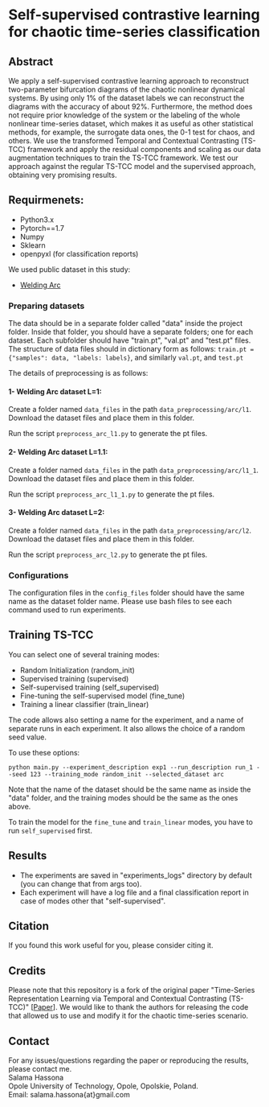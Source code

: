 # Self-supervised contrastive learning for chaotic time-series classification

## Abstract
We apply a self-supervised contrastive learning approach to reconstruct two-parameter bifurcation diagrams of the chaotic nonlinear dynamical systems. By using only 1% of the dataset labels we can reconstruct the diagrams with the accuracy of about 92%. Furthermore, the method does not require prior knowledge of the system or the labeling of the whole nonlinear time-series dataset, which makes it as useful as other statistical methods, for example, the surrogate data ones, the 0-1 test for chaos, and others. We use the transformed Temporal and Contextual Contrasting (TS-TCC) framework and apply the residual components and scaling as our data augmentation techniques to train the TS-TCC framework. We test our approach against the regular TS-TCC model and the supervised approach, obtaining very promising results.

## Requirmenets:
- Python3.x
- Pytorch==1.7
- Numpy
- Sklearn
- openpyxl (for classification reports)

We used public dataset in this study:
- [Welding Arc](https://drive.google.com/drive/folders/19fb0V4TLiVvetVPA3bNpmBsiqbGQ_cUV?usp=sharing)

### Preparing datasets
The data should be in a separate folder called "data" inside the project folder.
Inside that folder, you should have a separate folders; one for each dataset. Each subfolder should have "train.pt", "val.pt" and "test.pt" files.
The structure of data files should in dictionary form as follows:
`train.pt = {"samples": data, "labels: labels}`, and similarly `val.pt`, and `test.pt`

The details of preprocessing is as follows:
#### 1- Welding Arc dataset L=1:
Create a folder named `data_files` in the path `data_preprocessing/arc/l1`.
Download the dataset files and place them in this folder. 

Run the script `preprocess_arc_l1.py` to generate the pt files.

#### 2- Welding Arc dataset L=1.1:
Create a folder named `data_files` in the path `data_preprocessing/arc/l1_1`.
Download the dataset files and place them in this folder. 

Run the script `preprocess_arc_l1_1.py` to generate the pt files.

#### 3- Welding Arc dataset L=2:
Create a folder named `data_files` in the path `data_preprocessing/arc/l2`.
Download the dataset files and place them in this folder. 

Run the script `preprocess_arc_l2.py` to generate the pt files.

### Configurations
The configuration files in the `config_files` folder should have the same name as the dataset folder name.
Please use bash files to see each command used to run experiments.

## Training TS-TCC 
You can select one of several training modes:
 - Random Initialization (random_init)
 - Supervised training (supervised)
 - Self-supervised training (self_supervised)
 - Fine-tuning the self-supervised model (fine_tune)
 - Training a linear classifier (train_linear)

The code allows also setting a name for the experiment, and a name of separate runs in each experiment.
It also allows the choice of a random seed value.

To use these options:
```
python main.py --experiment_description exp1 --run_description run_1 --seed 123 --training_mode random_init --selected_dataset arc
```
Note that the name of the dataset should be the same name as inside the "data" folder, and the training modes should be
the same as the ones above.

To train the model for the `fine_tune` and `train_linear` modes, you have to run `self_supervised` first.


## Results
- The experiments are saved in "experiments_logs" directory by default (you can change that from args too).
- Each experiment will have a log file and a final classification report in case of modes other that "self-supervised".

## Citation
If you found this work useful for you, please consider citing it.

## Credits
Please note that this repository is a fork of the original paper "Time-Series Representation Learning via Temporal and Contextual Contrasting (TS-TCC)" [[Paper](https://www.ijcai.org/proceedings/2021/0324.pdf)]. We would like to thank the authors for releasing the code that allowed us to use and modify it for the chaotic time-series scenario.

## Contact
For any issues/questions regarding the paper or reproducing the results, please contact me.   
Salama Hassona  
Opole University of Technology, Opole, Opolskie, Poland.    
Email: salama.hassona{at}gmail.com  